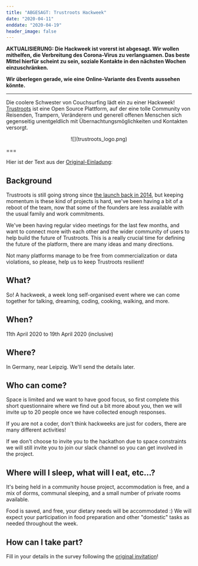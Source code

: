 ```yaml
---
title: "ABGESAGT: Trustroots Hackweek"
date: "2020-04-11"
enddate: "2020-04-19"
header_image: false
---
```


**AKTUALISIERUNG: Die Hackweek ist vorerst ist abgesagt. Wir wollen mithelfen, die Verbreitung des Corona-Virus zu verlangsamen. Das beste Mittel hierfür scheint zu sein, soziale Kontakte in den nächsten Wochen einzuschränken.**

**Wir überlegen gerade, wie eine Online-Variante des Events aussehen könnte.**

---

Die coolere Schwester von Couchsurfing lädt ein zu einer Hackweek! [Trustroots](https://www.trustroots.org/) ist eine Open Source Plattform, auf der eine tolle Community von Reisenden, Trampern, Veränderern und generell offenen Menschen sich gegenseitig unentgeldlich mit Übernachtungsmöglichkeiten und Kontakten versorgt.

<div markdown="1" style="text-align: center">
![](trustroots_logo.png)
</div>

===

Hier ist der Text aus der [Original-Einladung](https://trustroots-hackathon.survey.fm/trustroots-hackweek-spring-2020):

## Background

Trustroots is still going strong since [the launch back in 2014](https://ideas.trustroots.org/2014/12/23/introducing-trustroots/), but keeping momentum is these kind of projects is hard, we've been having a bit of a reboot of the team, now that some of the founders are less available with the usual family and work commitments.

We've been having regular video meetings for the last few months, and want to connect more with each other and the wider community of users to help build the future of Trustroots. This is a really crucial time for defining the future of the platform, there are many ideas and many directions.

Not many platforms manage to be free from commercialization or data violations, so please, help us to keep Trustroots resilient!

## What?

So! A hackweek, a week long self-organised event where we can come together for talking, dreaming, coding, cooking, walking, and more.

## When?

11th April 2020 to 19th April 2020 (inclusive)

## Where?

In Germany, near Leipzig. We'll send the details later.

## Who can come?

Space is limited and we want to have good focus, so first complete this short questionnaire where we find out a bit more about you, then we will invite up to 20 people once we have collected enough responses.

If you are not a coder, don't think hackweeks are just for coders, there are many different activities!

If we don't choose to invite you to the hackathon due to space constraints we will still invite you to join our slack channel so you can get involved in the project.

## Where will I sleep, what will I eat, etc...?

It's being held in a community house project, accommodation is free, and a mix of dorms, communal sleeping, and a small number of private rooms available.

Food is saved, and free, your dietary needs will be accommodated :) We will expect your participation in food preparation and other "domestic" tasks as needed throughout the week.

## How can I take part?

Fill in your details in the survey following the [original invitation](https://trustroots-hackathon.survey.fm/trustroots-hackweek-spring-2020)!
